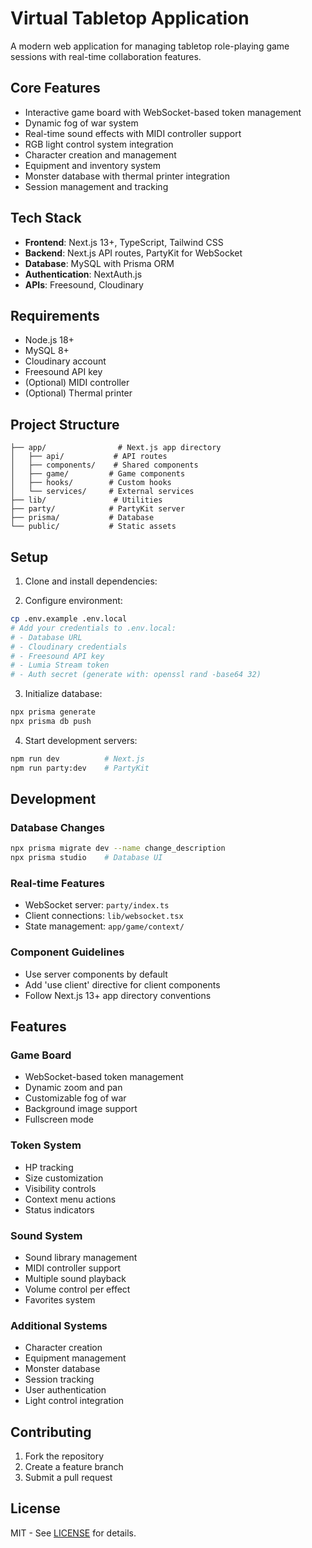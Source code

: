 # Virtual Tabletop Application

A modern web application for managing tabletop role-playing game sessions with real-time collaboration features.

## Core Features

- Interactive game board with WebSocket-based token management
- Dynamic fog of war system
- Real-time sound effects with MIDI controller support
- RGB light control system integration
- Character creation and management
- Equipment and inventory system
- Monster database with thermal printer integration
- Session management and tracking

## Tech Stack

- **Frontend**: Next.js 13+, TypeScript, Tailwind CSS
- **Backend**: Next.js API routes, PartyKit for WebSocket
- **Database**: MySQL with Prisma ORM
- **Authentication**: NextAuth.js
- **APIs**: Freesound, Cloudinary

## Requirements

- Node.js 18+
- MySQL 8+
- Cloudinary account
- Freesound API key
- (Optional) MIDI controller
- (Optional) Thermal printer

## Project Structure

```
├── app/                # Next.js app directory
│   ├── api/           # API routes
│   ├── components/    # Shared components
│   ├── game/         # Game components
│   ├── hooks/        # Custom hooks
│   └── services/     # External services
├── lib/               # Utilities
├── party/            # PartyKit server
├── prisma/           # Database
└── public/           # Static assets
```

## Setup

1. Clone and install dependencies:

2. Configure environment:

```bash
cp .env.example .env.local
# Add your credentials to .env.local:
# - Database URL
# - Cloudinary credentials
# - Freesound API key
# - Lumia Stream token
# - Auth secret (generate with: openssl rand -base64 32)
```

3. Initialize database:

```bash
npx prisma generate
npx prisma db push
```

4. Start development servers:

```bash
npm run dev          # Next.js
npm run party:dev    # PartyKit
```

## Development

### Database Changes

```bash
npx prisma migrate dev --name change_description
npx prisma studio    # Database UI
```

### Real-time Features

- WebSocket server: `party/index.ts`
- Client connections: `lib/websocket.tsx`
- State management: `app/game/context/`

### Component Guidelines

- Use server components by default
- Add 'use client' directive for client components
- Follow Next.js 13+ app directory conventions

## Features

### Game Board

- WebSocket-based token management
- Dynamic zoom and pan
- Customizable fog of war
- Background image support
- Fullscreen mode

### Token System

- HP tracking
- Size customization
- Visibility controls
- Context menu actions
- Status indicators

### Sound System

- Sound library management
- MIDI controller support
- Multiple sound playback
- Volume control per effect
- Favorites system

### Additional Systems

- Character creation
- Equipment management
- Monster database
- Session tracking
- User authentication
- Light control integration

## Contributing

1. Fork the repository
2. Create a feature branch
3. Submit a pull request

## License

MIT - See [LICENSE](LICENSE) for details.
